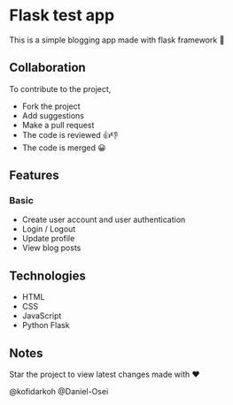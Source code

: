 # **Flask test app**

This is a simple blogging app made with flask framework :snake:

## Collaboration

To contribute to the project,
+ Fork the project
+ Add suggestions
+ Make a pull request
+ The code is reviewed :+1::-1:
+ The code is merged :grinning:

## Features
### Basic
+ Create user account and user authentication
+ Login / Logout
+ Update profile
+ View blog posts

## Technologies
+ HTML
+ CSS
+ JavaScript
+ Python Flask

## Notes
Star the project to view latest changes
made with :heart:

@kofidarkoh @Daniel-Osei
